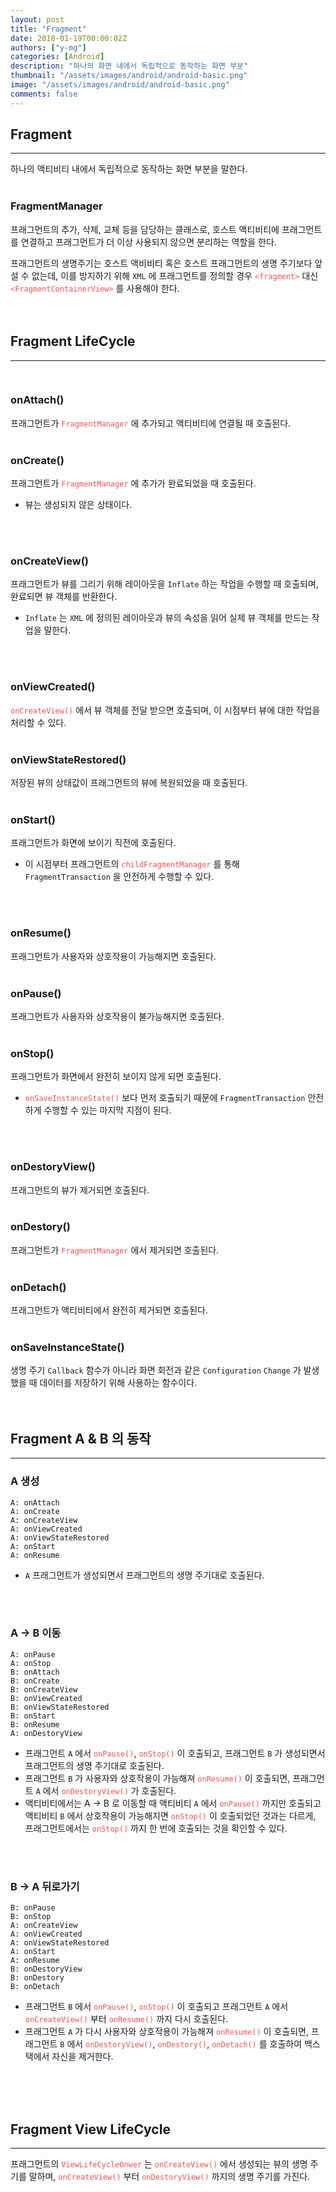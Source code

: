 ```yaml
---
layout: post
title: "Fragment"
date: 2018-01-19T00:00:02Z
authors: ["y-mg"]
categories: [Android]
description: "하나의 화면 내에서 독립적으로 동작하는 화면 부분"
thumbnail: "/assets/images/android/android-basic.png"
image: "/assets/images/android/android-basic.png"
comments: false
---
```



## Fragment
***
하나의 액티비티 내에서 독립적으로 동작하는 화면 부분을 말한다.
<br/>
<br/>

### FragmentManager
프래그먼트의 추가, 삭제, 교체 등을 담당하는 클래스로, 호스트 액티비티에 프래그먼트를 연결하고 프래그먼트가 더 이상 사용되지 않으면 분리하는 역할을 한다.
<br/>

프래그먼트의 생명주기는 호스트 액비비티 혹은 호스트 프래그먼트의 생명 주기보다 앞설 수 없는데, 이를 방지하기 위해 `XML` 에 프래그먼트를 정의할 경우 <code style="color: #eb5657;">&lt;fragment&gt;</code> 대신 <code style="color: #eb5657;">&lt;FragmentContainerView&gt;</code> 를 사용해야 한다.
<br/>
<br/>
<br/>



## Fragment LifeCycle
***
<div style="
background-color: #ffffff;
background-image: url(/assets/images/android/basic/lifecycle-fragment.png);
background-size: contain;
background-repeat: no-repeat;
background-position: center center;
">
<img src="/assets/images/android/basic/lifecycle-fragment.png" style="visibility: hidden;" />
</div>

### onAttach()
프래그먼트가 <code style="color: #eb5657;">FragmentManager</code> 에 추가되고 액티비티에 연결될 때 호출된다.
<br/>
<br/>

### onCreate()
프래그먼트가 <code style="color: #eb5657;">FragmentManager</code> 에 추가가 완료되었을 때 호출된다.
- 뷰는 생성되지 않은 상태이다.
<br/>
<br/>

### onCreateView()
프래그먼트가 뷰를 그리기 위해 레이아웃을 `Inflate` 하는 작업을 수행할 때 호출되며, 완료되면 뷰 객체를 반환한다.
- `Inflate` 는 `XML` 에 정의된 레이아웃과 뷰의 속성을 읽어 실제 뷰 객체를 만드는 작업을 말한다.
<br/>
<br/>

### onViewCreated()
<code style="color: #eb5657;">onCreateView()</code> 에서 뷰 객체를 전달 받으면 호출되며, 이 시점부터 뷰에 대한 작업을 처리할 수 있다.
<br/>
<br/>

### onViewStateRestored()
저장된 뷰의 상태값이 프래그먼트의 뷰에 복원되었을 때 호출된다.
<br/>
<br/>

### onStart()
프래그먼트가 화면에 보이기 직전에 호출된다.
- 이 시점부터 프래그먼트의 <code style="color: #eb5657;">childFragmentManager</code> 를 통해 `FragmentTransaction` 을 안전하게 수행할 수 있다.
<br/>
<br/>

### onResume()
프래그먼트가 사용자와 상호작용이 가능해지면 호출된다.
<br/>
<br/>

### onPause()
프래그먼트가 사용자와 상호작용이 불가능해지면 호출된다.
<br/>
<br/>

### onStop()
프래그먼트가 화면에서 완전히 보이지 않게 되면 호출된다.
- <code style="color: #eb5657;">onSaveInstanceState()</code> 보다 먼저 호출되기 때문에 `FragmentTransaction` 안전하게 수행할 수 있는 마지막 지점이 된다.
<br/>
<br/>

### onDestoryView()
프래그먼트의 뷰가 제거되면 호출된다.
<br/>
<br/>

### onDestory()
프래그먼트가 <code style="color: #eb5657;">FragmentManager</code> 에서 제거되면 호출된다.
<br/>
<br/>

### onDetach()
프래그먼트가 액티비티에서 완전히 제거되면 호출된다.
<br/>
<br/>

### onSaveInstanceState()
생명 주기 `Callback` 함수가 아니라 화면 회전과 같은 `Configuration` `Change` 가 발생했을 때 데이터를 저장하기 위해 사용하는 함수이다.
<br/>
<br/>
<br/>



## Fragment A & B 의 동작
***
### A 생성
```text
A: onAttach
A: onCreate
A: onCreateView
A: onViewCreated
A: onViewStateRestored
A: onStart
A: onResume
```
- `A` 프래그먼트가 생성되면서 프래그먼트의 생명 주기대로 호출된다.
<br/>
<br/>

### A → B 이동
```text
A: onPause
A: onStop
B: onAttach
B: onCreate
B: onCreateView
B: onViewCreated
B: onViewStateRestored
B: onStart
B: onResume
A: onDestoryView
```
- 프래그먼트 `A`  에서 <code style="color: #eb5657;">onPause()</code>, <code style="color: #eb5657;">onStop()</code> 이 호출되고, 프래그먼트 `B` 가 생성되면서 프래그먼트의 생명 주기대로 호출된다.
- 프래그먼트 `B`  가 사용자와 상호작용이 가능해져 <code style="color: #eb5657;">onResume()</code> 이 호출되면, 프래그먼트 `A` 에서 <code style="color: #eb5657;">onDestoryView()</code> 가 호출된다.
- 액티비티에서는 A → B 로 이동할 때 액티비티 `A` 에서 <code style="color: #eb5657;">onPause()</code> 까지만 호출되고 액티비티 `B` 에서 상호작용이 가능해지면 <code style="color: #eb5657;">onStop()</code> 이 호출되었던 것과는 다르게, 프래그먼트에서는 <code style="color: #eb5657;">onStop()</code> 까지 한 번에 호출되는 것을 확인할 수 있다.
<br/>
<br/>

### B → A 뒤로가기
```text
B: onPause
B: onStop
A: onCreateView
A: onViewCreated
A: onViewStateRestored
A: onStart
A: onResume
B: onDestoryView
B: onDestory
B: onDetach
```
- 프래그먼트 `B` 에서 <code style="color: #eb5657;">onPause()</code>, <code style="color: #eb5657;">onStop()</code> 이 호출되고 프래그먼트 `A` 에서 <code style="color: #eb5657;">onCreateView()</code> 부터 <code style="color: #eb5657;">onResume()</code> 까지 다시 호출된다.
- 프래그먼트 `A` 가 다시 사용자와 상호작용이 가능해져 <code style="color: #eb5657;">onResume()</code> 이 호출되면, 프래그먼트 `B` 에서 <code style="color: #eb5657;">onDestoryView()</code>, <code style="color: #eb5657;">onDestory()</code>, <code style="color: #eb5657;">onDetach()</code> 를 호출하여 백스택에서 자신을 제거한다.
<br/>
<br/>
<br/>



## Fragment View LifeCycle
***
프래그먼트의 <code style="color: #eb5657;">ViewLifeCycleOnwer</code> 는 <code style="color: #eb5657;">onCreateView()</code> 에서 생성되는 뷰의 생명 주기를 말하며, <code style="color: #eb5657;">onCreateView()</code> 부터 <code style="color: #eb5657;">onDestoryView()</code> 까지의 생명 주기를 가진다.